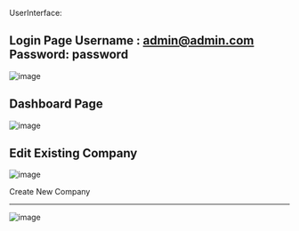 UserInterface:

Login Page
Username : admin@admin.com
Password: password
------------------

![image](https://github.com/user-attachments/assets/e50e5342-566a-45b5-8cd2-71c58743434d)


Dashboard Page
------------------

![image](https://github.com/user-attachments/assets/d10e12ce-5535-4e22-83b5-f0cdc53a07ed)


Edit Existing Company
-------------------

![image](https://github.com/user-attachments/assets/bd147d38-0709-4d54-bbaa-a4a2d551ce7a)


Create New Company

-------------------

![image](https://github.com/user-attachments/assets/a12d39ed-5f16-422f-91aa-ee81e0631025)


